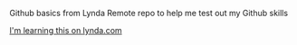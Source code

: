 Github basics from Lynda
Remote repo to help me test out my Github skills

[I'm learning this on lynda.com](http://www.lynda.com)
